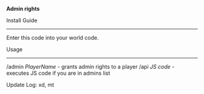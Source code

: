 **Admin rights**

Install Guide
***
Enter this code into your world code.

Usage
***
/admin *PlayerName* - grants admin rights to a player
/api *JS code* - executes JS code if you are in admins list

Update Log:
xd, mt
